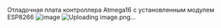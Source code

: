 Отладочная плата контроллера Atmega16 с установленным модулем ESP8266
![image](https://github.com/user-attachments/assets/1a649bea-a746-4540-a1d2-2b2be01efc96)
![Uploading image.png…]()
